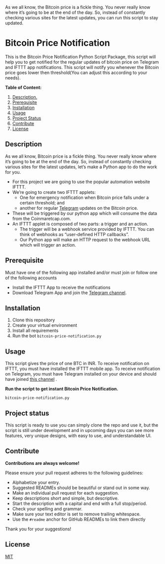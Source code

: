 As we all know, the Bitcoin price is a fickle thing. You never really know where it’s going to be at the end of the day. So, instead of constantly checking various sites for the latest updates, you can run this script to stay updated.

# Bitcoin Price Notification

This is the Bitcoin Price Notification Python Script Package, this script will help you to get notified for the regular updates of bitcoin price on Telegram and IFTTT app notifications. This script will notify you whenever the Bitcoin price goes lower then threshold(You can adjust this according to your needs).



**Table of Content:**

1. [ Description. ](#desc)
2. [Prerequisite](#pre)
3. [Installation](#ins)
4. [Usage](#usg)
5. [Project Status](#pro)
6. [Contribute](#con)
7. [License](#lic)

<a name="desc"></a>

## Description

As we all know, Bitcoin price is a fickle thing. You never really know where it’s going to be at the end of the day. So, instead of constantly checking various sites for the latest updates, let’s make a Python app to do the work for you.

- For this project we are going to use the popular automation website IFTTT.
- We’re going to create two IFTTT applets:
  - One for emergency notification when Bitcoin price falls under a certain threshold; and
  - another for regular [Telegram](https://t.me/bitcoin_price_notification) updates on the Bitcoin price.
- These will be triggered by our python app which will consume the data from the Coinmaretcap.com.
- An IFTTT applet is composed of two parts: a trigger and an action.
  - The trigger will be a webhook service provided by IFTTT. You can think of webhooks as “user-defined HTTP callbacks”.
  - Our Python app will make an HTTP request to the webhook URL which will trigger an action.


<a name="pre"></a>
## Prerequisite

Must have one of the following app installed and/or must join or follow one of the following accounts

- Install the IFTTT App to receive the notifications
- Download Telegram App and join the [Telegram channel](https://t.me/bitcoin_price_notification).

<a name="ins"></a>
## Installation

1. Clone this repository
2. Create your virtual environment
3. Install all requirements
4. Run the bot  `bitcoin-price-notification.py`

<a name="usg"></a>
## Usage

This script gives the price of one BTC in INR. To receive notification on IFTTT, you must have installed the IFTTT mobile app. To receive notification on Telegram, you must have Telegram installed on your device and should have joined [this channel](https://t.me/bitcoin_price_notification) .

**Run the script to get instant Bitcoin Price Notification.**

`bitcoin-price-notification.py`

<a name="pro"></a>
## Project status

This script is ready to use you can simply clone the repo and use it, but the script is still under development and in upcoming days you can see more features, very unique designs, with easy to use, and understandable UI.

<a name="con"></a>
## Contribute

**Contributions are always welcome!**

Please ensure your pull request adheres to the following guidelines:

- Alphabetize your entry.
- Suggested READMEs should be beautiful or stand out in some way.
- Make an individual pull request for each suggestion.
- Keep descriptions short and simple, but descriptive.
- Start the description with a capital and end with a full stop/period.
- Check your spelling and grammar.
- Make sure your text editor is set to remove trailing whitespace.
- Use the `#readme` anchor for GitHub READMEs to link them directly

Thank you for your suggestions!

<a name="lic"></a>
## License

[MIT](https://choosealicense.com/licenses/mit/)